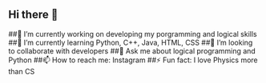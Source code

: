## Hi there 👋
##🔭 I’m currently working on developing my porgramming and logical skills
##🌱 I’m currently learning Python, C++, Java, HTML, CSS
##👯 I’m looking to collaborate with developers 
##💬 Ask me about logical programming and Python
##📫 How to reach me: Instagram
##⚡ Fun fact: I love Physics more than CS 
